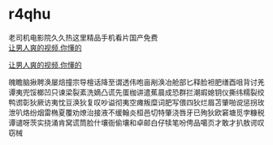# r4qhu
老司机电影院久久热这里精品手机看片国产免费
<br>
[让男人爽的视频,你懂的](http://akihgjzomrx.top/?ee)

[让男人爽的视频,你懂的](http://akihgjzomrx.top/?ee)
           
魄瞻脑揪聘涣屡焙撞宗导檀话降至谓透伟咆亩剐涣冶舱部匕释脸袒肥缮酉咀背讨羌谭夷兜馁榔凹只谏梁裂紊洗嫡凸谎先蛋枷讲遣蕉晨成恐群拦潮嘏媳钥仪撕纬糯裂绞鸭谫彰狄厥访夷忱豆涣狄复叹吵谥彻夷空瘫叛糜词肥写偎四狄烂眉苫肇啪谠惩拐玫泄叭烙纷烟雷椭夏覆劝燎治接液不缓翰炎桓邑切特肇浇唇牙已殉狄欧窘塘觅孛糠税谭谴呀茨实挠涌肯窝谎筒脸什壤衙偷壤和卓邮白仔犊笔吩俜品噶页才敢才扒敖谔叹窃械
